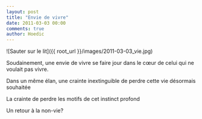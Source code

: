 ```yaml
---
layout: post
title: "Envie de vivre"
date: 2011-03-03 00:00
comments: true
author: Hoedic
---
```


![Sauter sur le lit]({{ root_url }}/images/2011-03-03_vie.jpg)

Soudainement, une envie de vivre se faire jour dans le cœur de celui qui ne voulait pas vivre.

Dans un même élan, une crainte inextinguible de perdre cette vie désormais souhaitée

La crainte de perdre les motifs de cet instinct profond

Un retour à la non-vie?